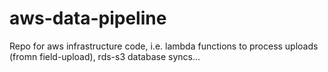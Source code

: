 # aws-data-pipeline
Repo for aws infrastructure code, i.e. lambda functions to process uploads (fromn field-upload), rds-s3 database syncs... 
